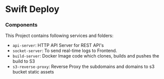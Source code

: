 # Swift Deploy

### Components

This Project contains following services and folders:

- `api-server`: HTTP API Server for REST API's
- `socket-server`: To send real-time logs to Frontend.
- `build-server`: Docker Image code which clones, builds and pushes the build to S3
- `s3-reverse-proxy`: Reverse Proxy the subdomains and domains to s3 bucket static assets


